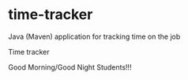 # time-tracker
Java (Maven) application for tracking time on the job

Time tracker

Good Morning/Good Night Students!!!
